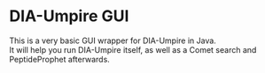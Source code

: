 # DIA-Umpire GUI
This is a very basic GUI wrapper for DIA-Umpire in Java.  
It will help you run DIA-Umpire itself, as well as a Comet search and PeptideProphet afterwards.

